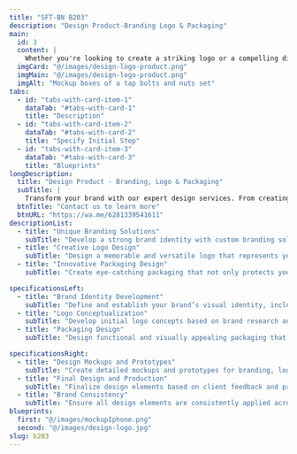 ```yaml
---
title: "SFT-BN B203"
description: "Design Product-Branding Logo & Packaging"
main:
  id: 3
  content: |
    Whether you're looking to create a striking logo or a compelling digital product design, our creative team delivers visually stunning and functional designs. We ensure that your brand stands out with unique and impactful design solutions.
  imgCard: "@/images/design-logo-product.png"
  imgMain: "@/images/design-logo-product.png"
  imgAlt: "Mockup boxes of a tap bolts and nuts set"
tabs:
  - id: "tabs-with-card-item-1"
    dataTab: "#tabs-with-card-1"
    title: "Description"
  - id: "tabs-with-card-item-2"
    dataTab: "#tabs-with-card-2"
    title: "Specify Initial Step"
  - id: "tabs-with-card-item-3"
    dataTab: "#tabs-with-card-3"
    title: "Blueprints"
longDescription:
  title: "Design Product - Branding, Logo & Packaging"
  subTitle: |
    Transform your brand with our expert design services. From creating a distinctive logo to crafting compelling product packaging, our designs will elevate your brand identity and ensure a cohesive and impactful presence in the market.
  btnTitle: "Contact us to learn more"
  btnURL: "https://wa.me/6281339541611"
descriptionList:
  - title: "Unique Branding Solutions"
    subTitle: "Develop a strong brand identity with custom branding solutions. Our team creates unique visual elements that reflect your brand’s values and vision, helping you stand out in a competitive market."
  - title: "Creative Logo Design"
    subTitle: "Design a memorable and versatile logo that represents your brand effectively. Our logos are crafted to be impactful, scalable, and recognizable across various platforms and media."
  - title: "Innovative Packaging Design"
    subTitle: "Create eye-catching packaging that not only protects your products but also enhances brand appeal. We focus on functional and aesthetically pleasing designs that attract customers and drive sales."

specificationsLeft:
  - title: "Brand Identity Development"
    subTitle: "Define and establish your brand’s visual identity, including color schemes, typography, and overall style. Ensure that all design elements align with your brand’s personality and goals."
  - title: "Logo Conceptualization"
    subTitle: "Develop initial logo concepts based on brand research and requirements. Iterate on designs to refine and perfect the logo, ensuring it effectively communicates your brand message."
  - title: "Packaging Design"
    subTitle: "Design functional and visually appealing packaging that enhances product presentation. Consider material choices, structural design, and branding elements to create a cohesive packaging solution."

specificationsRight:
  - title: "Design Mockups and Prototypes"
    subTitle: "Create detailed mockups and prototypes for branding, logos, and packaging. Provide clients with visual representations and physical samples to evaluate and provide feedback before final production."
  - title: "Final Design and Production"
    subTitle: "Finalize design elements based on client feedback and prepare for production. Ensure high-quality output and adherence to brand guidelines across all design materials."
  - title: "Brand Consistency"
    subTitle: "Ensure all design elements are consistently applied across different media and products. Maintain a cohesive brand image that resonates with your target audience and strengthens brand recognition."
blueprints:
  first: "@/images/mockupIphone.png"
  second: "@/images/design-logo.jpg"
slug: b203    
---
```

